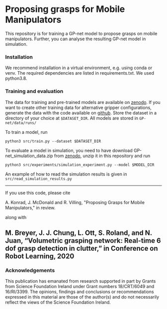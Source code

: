 # Proposing grasps for Mobile Manipulators

This repository is for training a GP-net model to propose grasps on mobile manipulators. Further, you can
analyse the resulting GP-net model in simulation.

### Installation

We recommend installation in a virtual environment, e.g. using conda or venv. The required dependencies are listed
in requirements.txt. We used python3.8.

### Training and evaluation

The data for training and pre-trained models are available 
on [zenodo](https://zenodo.org/record/7092009#.YyghmtXMJl8).
If you want to create other training data for alternative gripper configurations, generate
the data with the code available on [github](https://github.com/AuCoRoboticsMU/gpnet-data). 
Store the dataset in a directory of
your choice at `$DATASET_DIR`. All models are stored in `GP-net/data/runs/`

To train a model, run

```
python3 src/train.py --dataset $DATASET_DIR
```

To evaluate a model in simulation, you need to have download GP-net_simulation_data.zip from 
[zenodo](https://zenodo.org/record/7092009#.YyghmtXMJl8), unzip it in this repository and run

```
python3 src/experiments/simulation_experiment.py --model $MODEL_DIR
```

An example of how to read the simulation results is given in `src/read_simulation_results.py`

----------------
If you use this code, please cite

A. Konrad, J. McDonald and R. Villing, "Proposing Grasps for Mobile Manipulators," in review.

along with

M. Breyer, J. J. Chung, L. Ott, S. Roland, and N. Juan, “Volumetric
grasping network: Real-time 6 dof grasp detection in clutter,” in Conference on Robot Learning, 2020
 --------
### Acknowledgements

This publication has emanated from research supported in part by Grants from Science Foundation Ireland under 
Grant numbers 18/CRT/6049 and 16/RI/3399.
The opinions, findings and conclusions or recommendations expressed in this material are those of the author(s) and do 
not necessarily reflect the views of the Science Foundation Ireland.